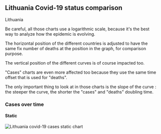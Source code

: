 ## Lithuania Covid-19 status comparison 

Lithuania



Be careful, all those charts use a logarithmic scale, because it's the best way to analyze how the epidemic is evolving.
 
The horizontal position of the different countries is adjusted to have the same fix number of deaths at the position in the graph, for comparison purpose.

The vertical position of the different curves is of course impacted too.

"Cases" charts are even more affected too because they use the same time offset that is used for "deaths".

The only important thing to look at in those charts is the slope of the curve : the steeper the curve, the shorter the "cases" and "deaths" doubling time.



 
### Cases over time
 
#### Static
![Lithuania covid-19 cases static chart](https://raw.githubusercontent.com/madlag/coronavirus_study/master/notebooks/graphs/2020-03-20/countries/Lithuania/2020-03-20_Lithuania_deaths.png "Lithuania covid-19 cases static chart")   

